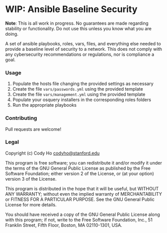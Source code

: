 # WIP: Ansible Baseline Security

**Note**: This is all work in progress.  No guarantees are made regarding
stability or functionality.  Do not use this unless you know what you are
doing.

A set of ansible playbooks, roles, vars, files, and everything else needed to
provide a baseline level of security to a network.  This does not comply with
any cybersecurity recommendations or regulations, nor is compliance a goal.

### Usage

1. Populate the hosts file changing the provided settings as necessary
2. Create the file `vars/passwords.yml` using the provided template
3. Create the file `vars/management.yml` using the provided template
4. Populate your osquery installers in the corresponding roles folders
5. Run the appropriate playbooks

### Contributing

Pull requests are welcome!

### Legal

Copyright (c) Cody Ho <codyho@stanford.edu>

This program is free software; you can redistribute it and/or
modify it under the terms of the GNU General Public License
as published by the Free Software Foundation; either version 2
of the License, or (at your option) version 3 of the License.

This program is distributed in the hope that it will be useful,
but WITHOUT ANY WARRANTY; without even the implied warranty of
MERCHANTABILITY or FITNESS FOR A PARTICULAR PURPOSE.  See the
GNU General Public License for more details.

You should have received a copy of the GNU General Public License
along with this program; if not, write to the Free Software
Foundation, Inc., 51 Franklin Street, Fifth Floor, Boston, MA  02110-1301, USA.
